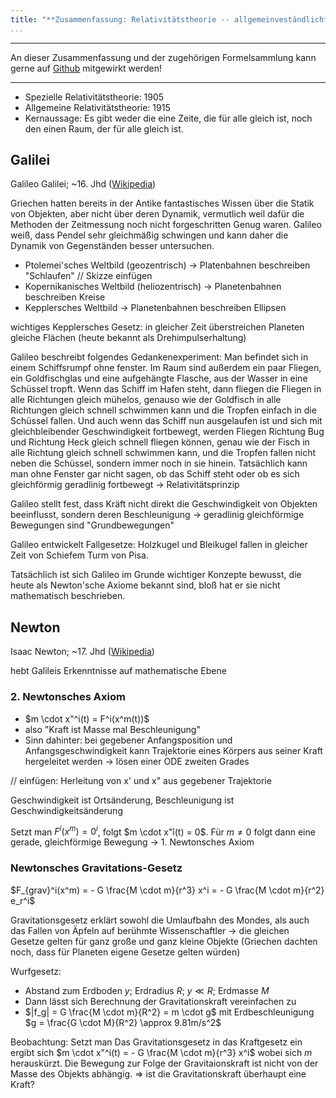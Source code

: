 ```yaml
---
title: "**Zusammenfassung: Relativitätstheorie -- allgemeinveständlich**"
...
```


---

An dieser Zusammenfassung und der zugehörigen Formelsammlung kann gerne auf [Github](https://github.com/cornhead/zusammenfassungen.git) mitgewirkt werden!

---

* Spezielle Relativitätstheorie: 1905
* Allgemeine Relativitätstheorie: 1915
* Kernaussage: Es gibt weder die eine Zeite, die für alle gleich ist, noch den einen Raum, der für alle gleich ist.

## Galilei
Galileo Galilei; ~16. Jhd ([Wikipedia](https://de.wikipedia.org/wiki/Galileo_Galilei))

Griechen hatten bereits in der Antike fantastisches Wissen über die Statik von Objekten, aber nicht über deren Dynamik, vermutlich weil dafür die Methoden der Zeitmessung noch nicht forgeschritten Genug waren. Galileo weiß, dass Pendel sehr gleichmäßig schwingen und kann daher die Dynamik von Gegenständen besser untersuchen.



* Ptolemei'sches Weltbild (geozentrisch) $\rightarrow$ Platenbahnen beschreiben "Schlaufen" // Skizze einfügen
* Kopernikanisches Weltbild (heliozentrisch) $\rightarrow$ Planetenbahnen beschreiben Kreise
* Kepplersches Weltbild $\rightarrow$ Planetenbahnen beschreiben Ellipsen

wichtiges Kepplersches Gesetz: in gleicher Zeit überstreichen Planeten gleiche Flächen (heute bekannt als Drehimpulserhaltung)



Galileo beschreibt folgendes Gedankenexperiment: Man befindet sich in einem Schiffsrumpf ohne fenster. Im Raum sind außerdem ein paar Fliegen, ein Goldfischglas und eine aufgehängte Flasche, aus der Wasser in eine Schüssel tropft. Wenn das Schiff im Hafen steht, dann fliegen die Fliegen in alle Richtungen gleich mühelos, genauso wie der Goldfisch in alle Richtungen gleich schnell schwimmen kann und die Tropfen einfach in die Schüssel fallen. Und auch wenn das Schiff nun ausgelaufen ist und sich mit gleichbleibender Geschwindigkeit fortbewegt, werden Fliegen Richtung Bug und Richtung Heck gleich schnell fliegen können, genau wie der Fisch in alle Richtung gleich schnell schwimmen kann, und die Tropfen fallen nicht neben die Schüssel, sondern immer noch in sie hinein. Tatsächlich kann man ohne Fenster gar nicht sagen, ob das Schiff steht oder ob es sich gleichförmig geradlinig fortbewegt $\rightarrow$ Relativitätsprinzip

Galileo stellt fest, dass Kräft nicht direkt die Geschwindigkeit von Objekten beeinflusst, sondern deren Beschleunigung $\rightarrow$ geradlinig gleichförmige Bewegungen sind "Grundbewegungen"

Galileo entwickelt Fallgesetze: Holzkugel und Bleikugel fallen in gleicher Zeit von Schiefem Turm von Pisa.

Tatsächlich ist sich Galileo im Grunde wichtiger Konzepte bewusst, die heute als Newton'sche Axiome bekannt sind, bloß hat er sie nicht mathematisch beschrieben.

## Newton
Isaac Newton; ~17. Jhd ([Wikipedia](https://de.wikipedia.org/wiki/Isaac_Newton))

hebt Galileis Erkenntnisse auf mathematische Ebene

### 2. Newtonsches Axiom

* $m \cdot x"^i(t) = F^i(x^m(t))$
* also "Kraft ist Masse mal Beschleunigung"
* Sinn dahinter: bei gegebener Anfangsposition und Anfangsgeschwindigkeit kann Trajektorie eines Körpers aus seiner Kraft hergeleitet werden $\rightarrow$ lösen einer ODE zweiten Grades

// einfügen: Herleitung von x' und x" aus gegebener Trajektorie

Geschwindigkeit ist Ortsänderung, Beschleunigung ist Geschwindigkeitsänderung

Setzt man $F^i(x^m)=0^i$, folgt $m \cdot x"î(t) = 0$. Für $m \neq 0$ folgt dann eine gerade, gleichförmige Bewegung $\rightarrow$ 1. Newtonsches Axiom

### Newtonsches Gravitations-Gesetz

$F_{grav}^i(x^m) = - G \frac{M \cdot m}{r^3} x^i = - G \frac{M \cdot m}{r^2} e_r^i$

Gravitationsgesetz erklärt sowohl die Umlaufbahn des Mondes, als auch das Fallen von Äpfeln auf berühmte Wissenschaftler $\rightarrow$ die gleichen Gesetze gelten für ganz große und ganz kleine Objekte (Griechen dachten noch, dass für Planeten eigene Gesetze gelten würden)

Wurfgesetz:

* Abstand zum Erdboden $y$; Erdradius $R$; $y \ll R$; Erdmasse $M$
* Dann lässt sich Berechnung der Gravitationskraft vereinfachen zu
* $|f_g| = G \frac{M \cdot m}{R^2} = m \cdot g$ mit  Erdbeschleunigung $g = \frac{G \cdot M}{R^2} \approx 9.81m/s^2$

Beobachtung: Setzt man Das Gravitationsgesetz in das Kraftgesetz ein ergibt sich
$m \cdot x"^i(t) = - G \frac{M \cdot m}{r^3} x^i$ wobei sich $m$ herauskürzt.
Die Bewegung zur Folge der Gravitaionskraft ist nicht von der Masse des Objekts abhängig.
$\Rightarrow$ ist die Gravitationskraft überhaupt eine Kraft?
